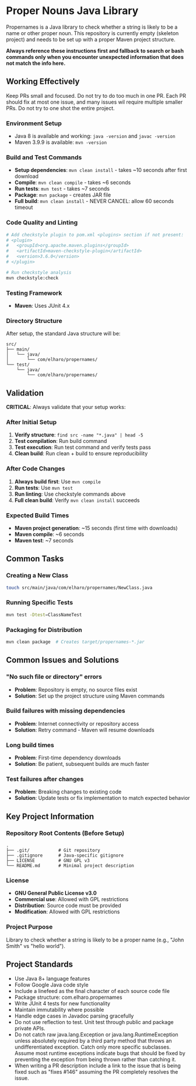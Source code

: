 # Proper Nouns Java Library

Propernames is a Java library to check whether a string is likely to be a name or other proper noun. This repository is currently empty (skeleton project) and needs to be set up with a proper Maven project structure.

**Always reference these instructions first and fallback to search or bash commands only when you encounter unexpected information that does not match the info here.**

## Working Effectively

Keep PRs small and focused. 
Do not try to do too much in one PR. Each PR should fix
at most one issue, and many issues wil require multiple smaller PRs.
Do not try to one shot the entire project.

### Environment Setup
- Java 8 is available and working: `java -version` and `javac -version`
- Maven 3.9.9 is available: `mvn -version`

### Build and Test Commands
- **Setup dependencies**: `mvn clean install` - takes ~10 seconds after first download
- **Compile**: `mvn clean compile` - takes ~6 seconds
- **Run tests**: `mvn test` - takes ~7 seconds  
- **Package**: `mvn package` - creates JAR file
- **Full build**: `mvn clean install` - NEVER CANCEL: allow 60 seconds timeout

### Code Quality and Linting
```bash
# Add checkstyle plugin to pom.xml <plugins> section if not present:
# <plugin>
#   <groupId>org.apache.maven.plugins</groupId>
#   <artifactId>maven-checkstyle-plugin</artifactId>
#   <version>3.6.0</version>
# </plugin>

# Run checkstyle analysis
mvn checkstyle:check
```

### Testing Framework
- **Maven**: Uses JUnit 4.x 

### Directory Structure
After setup, the standard Java structure will be:
```
src/
├── main/
│   └── java/
│       └── com/elharo/propernames/
└── test/
    └── java/
        └── com/elharo/propernames/
```

## Validation

**CRITICAL**: Always validate that your setup works:

### After Initial Setup
1. **Verify structure**: `find src -name "*.java" | head -5`
2. **Test compilation**: Run build command
3. **Test execution**: Run test command and verify tests pass
4. **Clean build**: Run clean + build to ensure reproducibility

### After Code Changes
1. **Always build first**: Use `mvn compile`
2. **Run tests**: Use `mvn test`
3. **Run linting**: Use checkstyle commands above
4. **Full clean build**: Verify `mvn clean install` succeeds

### Expected Build Times
- **Maven project generation**: ~15 seconds (first time with downloads)
- **Maven compile**: ~6 seconds 
- **Maven test**: ~7 seconds

## Common Tasks

### Creating a New Class
```bash
touch src/main/java/com/elharo/propernames/NewClass.java
```

### Running Specific Tests
```bash
mvn test -Dtest=ClassNameTest
```

### Packaging for Distribution
```bash
mvn clean package  # Creates target/propernames-*.jar
```

## Common Issues and Solutions

### "No such file or directory" errors
- **Problem**: Repository is empty, no source files exist
- **Solution**: Set up the project structure using Maven commands

### Build failures with missing dependencies
- **Problem**: Internet connectivity or repository access
- **Solution**: Retry command - Maven will resume downloads

### Long build times
- **Problem**: First-time dependency downloads
- **Solution**: Be patient, subsequent builds are much faster

### Test failures after changes
- **Problem**: Breaking changes to existing code
- **Solution**: Update tests or fix implementation to match expected behavior

## Key Project Information

### Repository Root Contents (Before Setup)
```
.
├── .git/           # Git repository
├── .gitignore      # Java-specific gitignore
├── LICENSE         # GNU GPL v3
└── README.md       # Minimal project description
```

### License
- **GNU General Public License v3.0**
- **Commercial use**: Allowed with GPL restrictions
- **Distribution**: Source code must be provided
- **Modification**: Allowed with GPL restrictions

### Project Purpose
Library to check whether a string is likely to be a proper name (e.g., "John Smith" vs "hello world").

## Project Standards
- Use Java 8+ language features
- Follow Google Java code style
- Include a linefeed as the final character of each source code file
- Package structure: com.elharo.propernames
- Write JUnit 4 tests for new functionality
- Maintain immutability where possible
- Handle edge cases in Javadoc parsing gracefully
- Do not use reflection to test. Unit test through public and package private APIs.
- Do not catch raw java.lang.Exception or java.lang.RuntimeException unless absolutely required by a third party method that throws an undifferentiated exception. Catch only more specific subclasses. Assume most runtime exceptions indicate bugs that should be fixed by preventing the exception from being thrown rather than catching it.
- When writing a PR description include a link to the issue that is being fixed such as "fixes #146" assuming the PR completely resolves the issue.
